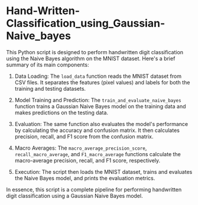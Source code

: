 # Hand-Written-Classification_using_Gaussian-Naive_bayes

This Python script is designed to perform handwritten digit classification using the Naive Bayes algorithm on the MNIST dataset. Here's a brief summary of its main components:

1. Data Loading: The `load_data` function reads the MNIST dataset from CSV files. It separates the features (pixel values) and labels for both the training and testing datasets.

2. Model Training and Prediction: The `train_and_evaluate_naive_bayes` function trains a Gaussian Naive Bayes model on the training data and makes predictions on the testing data.

3. Evaluation: The same function also evaluates the model's performance by calculating the accuracy and confusion matrix. It then calculates precision, recall, and F1 score from the confusion matrix.

4. Macro Averages: The `macro_average_precision_score`, `recall_macro_average`, and `F1_macro_average` functions calculate the macro-average precision, recall, and F1 score, respectively.

5. Execution: The script then loads the MNIST dataset, trains and evaluates the Naive Bayes model, and prints the evaluation metrics.

In essence, this script is a complete pipeline for performing handwritten digit classification using a Gaussian Naive Bayes model.
